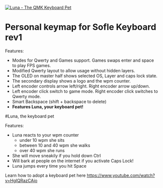 [![Luna - The QMK Keyboard Pet](https://github.com/HellSingCoder/qmk_firmware/blob/master/keyboards/sofle/keymaps/HellSingCoder/luna.jpg)](https://www.youtube.com/watch?v=HgIQRazCAjo)

# Personal keymap for Sofle Keyboard rev1


Features:

- Modes for Qwerty and Games support. Games swaps enter and space to play FPS games.
- Modified Qwerty layout to allow usage without hidden layers.
- The OLED on master half shows selected OS, Layer and caps lock state.
- The secondary display shows a logo and the wpm counter.
- Left encoder controls arrow left/right. Right encoder arrow up/down.
- Left encoder click switch to game mode. Right encoder click switches to Qwerty mode.
- Smart Backspace (shift + backspace to delete)
- **Features Luna, your keyboard pet!**

#Luna, the keyboard pet

Features:
- Luna reacts to your wpm counter
    - under 10 wpm she sits
    - between 10 and 40 wpm she walks
    - over 40 wpm she runs
- She will move sneakily if you hold down Ctrl
- Will bark at people on the internet if you activate Caps Lock!
- Luna jumps every time you hit Space


Learn how to adopt a keyboard pet here
https://www.youtube.com/watch?v=HgIQRazCAjo
